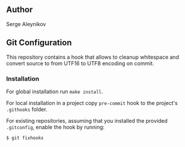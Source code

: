 ## Author ##

Serge Aleynikov <serge at gmail dot com>

## Git Configuration ##

This repository contains a hook that allows to cleanup whitespace and convert source
to from UTF16 to UTF8 encoding on commit.

### Installation ###

For global installation run `make install`.

For local installation in a project copy `pre-commit` hook to the project's `.githooks` folder.

For existing repositories, assuming that you installed the provided `.gitconfig`, enable the hook by running:
```
$ git fixhooks
```
